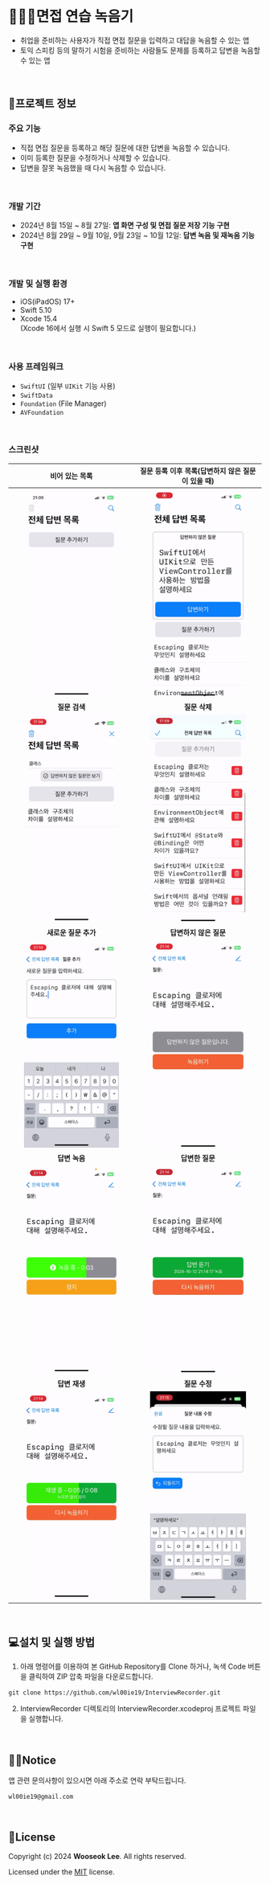 # 🧑🏻‍💻면접 연습 녹음기

- 취업을 준비하는 사용자가 직접 면접 질문을 입력하고 대답을 녹음할 수 있는 앱
- 토익 스피킹 등의 말하기 시험을 준비하는 사람들도 문제를 등록하고 답변을 녹음할 수 있는 앱
<br>

## 📱프로젝트 정보
### 주요 기능
- 직접 면접 질문을 등록하고 해당 질문에 대한 답변을 녹음할 수 있습니다. 
- 이미 등록한 질문을 수정하거나 삭제할 수 있습니다. 
- 답변을 잘못 녹음했을 때 다시 녹음할 수 있습니다.
<br>

### 개발 기간
- 2024년 8월 15일 ~ 8월 27일: **앱 화면 구성 및 면접 질문 저장 기능 구현**
- 2024년 8월 29일 ~ 9월 10일, 9월 23일 ~ 10월 12일: **답변 녹음 및 재녹음 기능 구현**
<br>

### 개발 및 실행 환경
- iOS(iPadOS) 17+
- Swift 5.10
- Xcode 15.4 <br>
  (Xcode 16에서 실행 시 Swift 5 모드로 실행이 필요합니다.)
<br>

### 사용 프레임워크
- `SwiftUI` (일부 `UIKit` 기능 사용)
- `SwiftData`
- `Foundation` (File Manager)
- `AVFoundation`
<br>

### 스크린샷

| **비어 있는 목록** | **질문 등록 이후 목록(답변하지 않은 질문이 있을 때)** |
| :---: | :---: |
| <img src="https://github.com/wl00ie19/InterviewRecorder/blob/main/Images/EmptyList.png?raw=true" width="80%"> | <img src="https://github.com/wl00ie19/InterviewRecorder/blob/main/Images/QuestionList.png?raw=true" width="80%"> | 
| **질문 검색** | **질문 삭제** |
| <img src="https://github.com/wl00ie19/InterviewRecorder/blob/main/Images/Search.png?raw=true" width="80%"> | <img src="https://github.com/wl00ie19/InterviewRecorder/blob/main/Images/DeleteList.png?raw=true" width="80%"> | 
| **새로운 질문 추가** | **답변하지 않은 질문** |
|<img src="https://github.com/wl00ie19/InterviewRecorder/blob/main/Images/NewQuestion.png?raw=true" width="80%">|<img src="https://github.com/wl00ie19/InterviewRecorder/blob/main/Images/UnansweredQuestion.png?raw=true" width="80%">|
| **답변 녹음** | **답변한 질문** |
|<img src="https://github.com/wl00ie19/InterviewRecorder/blob/main/Images/AnswerRecording.png?raw=true" width="80%">|<img src="https://github.com/wl00ie19/InterviewRecorder/blob/main/Images/AnsweredQuestion.png?raw=true" width="80%">|
| **답변 재생** | **질문 수정** |
|<img src="https://github.com/wl00ie19/InterviewRecorder/blob/main/Images/AnswerPlaying.png?raw=true" width="80%">|<img src="https://github.com/wl00ie19/InterviewRecorder/blob/main/Images/EditQuestion.png?raw=true" width="80%">|
<br>


## 💻설치 및 실행 방법
1. 아래 명령어를 이용하여 본 GitHub Repository를 Clone 하거나, 녹색 Code 버튼을 클릭하여 ZIP 압축 파일을 다운로드합니다.
```
git clone https://github.com/wl00ie19/InterviewRecorder.git
``` 
2. InterviewRecorder 디렉토리의 InterviewRecorder.xcodeproj 프로젝트 파일을 실행합니다. 
<br>

## 💁🏻Notice
앱 관련 문의사항이 있으시면 아래 주소로 연락 부탁드립니다. 
```
wl00ie19@gmail.com
```
<br>

## 📄License
Copyright (c) 2024 **Wooseok Lee**. All rights reserved.

Licensed under the [MIT](LICENSE) license.
